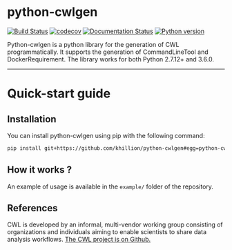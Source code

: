 # python-cwlgen

[![Build Status](https://travis-ci.org/khillion/python-cwlgen.svg?branch=master)](https://travis-ci.org/khillion/python-cwlgen)
[![codecov](https://codecov.io/gh/khillion/python-cwlgen/branch/master/graph/badge.svg)](https://codecov.io/gh/khillion/python-cwlgen)
[![Documentation Status](https://readthedocs.org/projects/python-cwlgen/badge/?version=latest)](http://python-cwlgen.readthedocs.io/en/latest/?badge=latest)
[![Python version](https://img.shields.io/badge/python-2.7%2C%203.6-blue.svg)](https://www.python.org/downloads/)

Python-cwlgen is a python library for the generation of CWL programmatically.
It supports the generation of CommandLineTool and DockerRequirement.
The library works for both Python 2.7.12+ and 3.6.0.

------------------------

# Quick-start guide

## Installation

You can install python-cwlgen using pip with the following command:

```bash
pip install git+https://github.com/khillion/python-cwlgen#egg=python-cwlgen
```

## How it works ?

An example of usage is available in the `example/` folder of the repository.

## References

CWL is developed by an informal, multi-vendor working group consisting of organizations and
individuals aiming to enable scientists to share data analysis workflows.
[The CWL project is on Github.](https://github.com/common-workflow-language/common-workflow-language)
